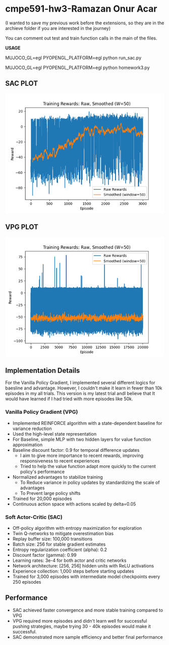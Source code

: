# cmpe591-hw3-Ramazan Onur Acar
(I wanted to save my previous work before the extensions, so they are in the archieve folder if you are interested in the journey)

You can comment out test and train function calls in the main of the files.

**USAGE**

MUJOCO_GL=egl PYOPENGL_PLATFORM=egl python run_sac.py

MUJOCO_GL=egl PYOPENGL_PLATFORM=egl python homework3.py


## SAC PLOT 
![SAC](/sac.png)


## VPG PLOT
![VPG](/20k.png)


## Implementation Details

For the Vanilla Policy Gradient, I implemented several different logics for baesline and advantage. However, I couldn't make it learn in fewer than 10k episodes in my all trials. This version is my latest trial andI believe that It would have learned if I had tried with more episodes like 50k.

### Vanilla Policy Gradient (VPG)
- Implemented REINFORCE algorithm with a state-dependent baseline for variance reduction
- Used the high-level state representation
- For Baseline, simple MLP with two hidden layers for value function approximation
- Baseline discount factor: 0.9 for temporal difference updates
  - I aim to give more importance to recent rewards, improving responsiveness to recent experiences
  - Tried to help the value function adapt more quickly to the current policy's performance
- Normalized advantages to stabilize training
  - To Reduce variance in policy updates by standardizing the scale of advantages
  - To Prevent large policy shifts
- Trained for 20,000 episodes
- Continuous action space with actions scaled by delta=0.05


### Soft Actor-Critic (SAC)
- Off-policy algorithm with entropy maximization for exploration
- Twin Q-networks to mitigate overestimation bias
- Replay buffer size: 100,000 transitions
- Batch size: 256 for stable gradient estimates
- Entropy regularization coefficient (alpha): 0.2
- Discount factor (gamma): 0.99
- Learning rates: 3e-4 for both actor and critic networks
- Network architecture: [256, 256] hidden units with ReLU activations
- Experience collection: 1,000 steps before starting updates
- Trained for 3,000 episodes with intermediate model checkpoints every 250 episodes

## Performance
- SAC achieved faster convergence and more stable training compared to VPG
- VPG required more episodes and didn't learn well for successful pushing strategies, maybe trying 30 - 40k episodes would make it successful.
- SAC demonstrated more sample efficiency and better final performance
